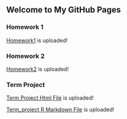 ## Welcome to My GitHub Pages



### Homework 1
[Homework1](https://bu-ie-360.github.io/spring22-samet-parlak/hw1.html) is uploaded!

### Homework 2

[Homework2](https://bu-ie-360.github.io/spring22-samet-parlak/hw2m.html) is uploaded!


### Term Project

[Term Project Html File](https://bu-ie-360.github.io/spring22-samet-parlak/project/Project.html) is uploaded!

[Term_project R Markdown File](https://bu-ie-360.github.io/spring22-samet-parlak/project/project.Rmd) is uploaded!
